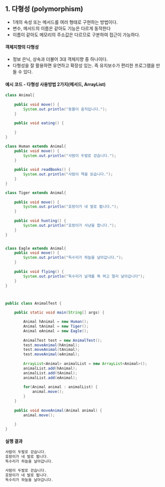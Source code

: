 ## 1. 다형성 (polymorphism)
- 1개의 속성 또는 메서드를 여러 형태로 구현하는 방법이다.
- 변수, 메서드의 이름은 같아도 기능은 다르게 동작한다
- 이름이 같아도 메모리의 주소값은 다르므로 구분하여 접근이 가능하다.

#### 객체지향의 다형성
- 정보 은닉, 상속과 더불어 3대 객체지향 중 하나이다.
- 다형성을 잘 활용하면 유연하고 확장성 있는. 즉 유지보수가 편리한 프로그램을 만들 수 있다.

#### 예시 코드 - 다형성 사용방법 2가지(메서드, ArrayList)
```java
class Animal{
	
	public void move() {
		System.out.println("동물이 움직입니다.");
	}
	
	public void eating() {
		
	}
}

class Human extends Animal{
	public void move() {
		System.out.println("사람이 두발로 걷습니다.");
	}
	
	public void readBooks() {
		System.out.println("사람이 책을 읽습니다.");
	}
}

class Tiger extends Animal{
	
	public void move() {
		System.out.println("호랑이가 네 발로 뜁니다.");
	}
	
	public void hunting() {
		System.out.println("호랑이가 사냥을 합니다.");
	}
}


class Eagle extends Animal{
	public void move() {
		System.out.println("독수리가 하늘을 날아갑니다.");
	}
	
	public void flying() {
		System.out.println("독수리가 날개를 쭉 펴고 멀리 날아갑니다");
	}
}



public class AnimalTest {

	public static void main(String[] args) {

		Animal hAnimal = new Human();
		Animal tAnimal = new Tiger();
		Animal eAnimal = new Eagle();
		
		AnimalTest test = new AnimalTest();
		test.moveAnimal(hAnimal);
		test.moveAnimal(tAnimal);
		test.moveAnimal(eAnimal);
		
		ArrayList<Animal> animalList = new ArrayList<Animal>();
		animalList.add(hAnimal);
		animalList.add(tAnimal);
		animalList.add(eAnimal);
		
		for(Animal animal : animalList) {
			animal.move();
		}
	}	
	
	public void moveAnimal(Animal animal) {
		animal.move();
		
	}
}
```
#### 실행 결과
```java
사람이 두발로 걷습니다.
호랑이가 네 발로 뜁니다.
독수리가 하늘을 날아갑니다.

사람이 두발로 걷습니다.
호랑이가 네 발로 뜁니다.
독수리가 하늘을 날아갑니다.
```